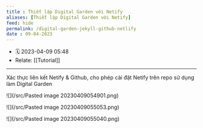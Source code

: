 ```yaml
---
title : Thiết lập Digital Garden với Netify
aliases: [Thiết lập Digital Garden với Netify]
feed: hide
permalink: /digital-garden-jekyll-github-netlify
date : 09-04-2023
---
```


- 🗓 2023-04-09 05:48
- Relate: [[Tutorial]]

___

Xác thực liên kết Netify & Github, cho phép cài đặt Netify trên repo sử dụng làm Digital Garden

![](/src/Pasted image 20230409054901.png)

![](/src/Pasted image 20230409055053.png)

![](/src/Pasted image 20230409055040.png)
